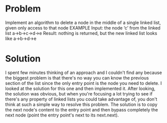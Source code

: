 # Problem
Implement an algorithm to delete a node in the middle of a single linked list, given only access to that node
EXAMPLE
Input: the node ‘c’ from the linked list a->b->c->d->e
Result: nothing is returned, but the new linked list looks like a->b->d->e

# Solution
I spent few minutes thinking of an approach and I couldn't find any because the biggest problem is that there's no way you can know the previous section of the list since the only entry point is the node you need to delete.
I looked at the solution for this one and then implemented it. After looking, the solution was obvious, but when you're focusing a lot trying to see if there's any property of linked lists you could take advantage of, you don't think at such a simple way to resolve this problem.
The solution is to copy the next node's content to the entry point and then bypass completely the next node (point the entry point's next to its next.next).